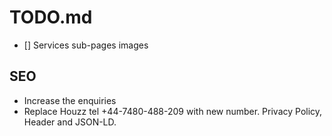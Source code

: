 # TODO.md

- [] Services sub-pages images

## SEO
- Increase the enquiries
- Replace Houzz tel +44-7480-488-209 with new number. Privacy Policy, Header and JSON-LD.